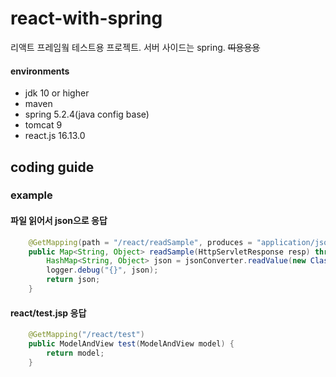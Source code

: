 # react-with-spring

리액트 프레임웤 테스트용 프로젝트. 서버 사이드는 spring. ~~띠용용용~~

#### environments

- jdk 10 or higher
- maven
- spring 5.2.4(java config base)
- tomcat 9
- react.js 16.13.0


## coding guide

### example

#### 파일 읽어서 json으로 응답

```java
	@GetMapping(path = "/react/readSample", produces = "application/json")
	public Map<String, Object> readSample(HttpServletResponse resp) throws IOException {
		HashMap<String, Object> json = jsonConverter.readValue(new ClassPathResource("data/sample.json").getFile(), new TypeReference<HashMap<String, Object>>() {});
		logger.debug("{}", json);
		return json;
	}
```

#### react/test.jsp 응답

```java
	@GetMapping("/react/test")
	public ModelAndView test(ModelAndView model) {
		return model;
	}
```